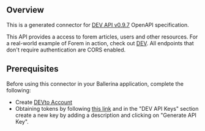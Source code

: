 ## Overview
This is a generated connector for [DEV API v0.9.7](https://developers.forem.com/api/) OpenAPI specification.

This API provides a access to forem articles, users and other resources. For a real-world example of Forem in action, check out [DEV](https://www.dev.to). All endpoints that don't require authentication are CORS enabled.

## Prerequisites
Before using this connector in your Ballerina application, complete the following:
* Create [DEVto Account](https://dev.to/settings/account)
* Obtaining tokens by following [this link](https://dev.to/settings/account) and in the "DEV API Keys" section create a new key by adding a description and clicking on "Generate API Key".